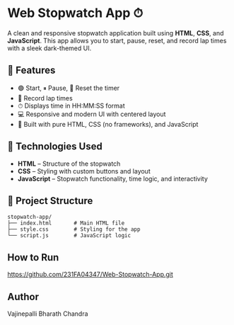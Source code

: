 # Web Stopwatch App ⏱

A clean and responsive stopwatch application built using **HTML**, **CSS**, and **JavaScript**. This app allows you to start, pause, reset, and record lap times with a sleek dark-themed UI.

## 🚀 Features

- 🟢 Start, ⏸ Pause, 🔄 Reset the timer
- 📝 Record lap times
- ⏱ Displays time in HH:MM:SS format
- 💻 Responsive and modern UI with centered layout
- 🎨 Built with pure HTML, CSS (no frameworks), and JavaScript


## 🧠 Technologies Used

- **HTML** – Structure of the stopwatch
- **CSS** – Styling with custom buttons and layout
- **JavaScript** – Stopwatch functionality, time logic, and interactivity

## 📂 Project Structure
```
stopwatch-app/
├── index.html       # Main HTML file
├── style.css        # Styling for the app
└── script.js        # JavaScript logic
```
## How to Run
https://github.com/231FA04347/Web-Stopwatch-App.git
## Author
Vajinepalli Bharath Chandra
